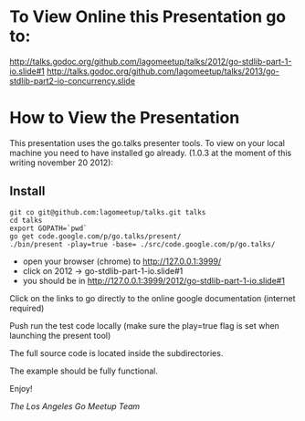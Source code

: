 
To View Online this Presentation go to:
=======================================

http://talks.godoc.org/github.com/lagomeetup/talks/2012/go-stdlib-part-1-io.slide#1
http://talks.godoc.org/github.com/lagomeetup/talks/2013/go-stdlib-part2-io-concurrency.slide


How to View the Presentation
============================

This presentation uses the go.talks presenter tools.
To view on your local machine you need to have installed go already.
 (1.0.3 at the moment of this writing november 20 2012):

Install
--------

    git co git@github.com:lagomeetup/talks.git talks
    cd talks
    export GOPATH=`pwd`
    go get code.google.com/p/go.talks/present/
    ./bin/present -play=true -base= ./src/code.google.com/p/go.talks/

* open your browser (chrome) to http://127.0.0.1:3999/
* click on 2012 -> go-stdlib-part-1-io.slide#1
* you should be in http://127.0.0.1:3999/2012/go-stdlib-part-1-io.slide#1

Click on the links to go directly to the online google documentation (internet required)

Push run the test code locally (make sure the play=true flag is set when launching the present tool)

The full source code is located inside the subdirectories. 

The example should be fully functional.

Enjoy! 

*The Los Angeles Go Meetup Team*